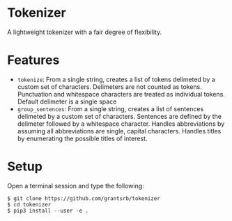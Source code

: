 # Tokenizer
A lightweight tokenizer with a fair degree of flexibility.

# Features
* `tokenize`: From a single string, creates a list of tokens delimeted by a custom set of characters. Delimeters are not counted as tokens. Punctuation and whitespace characters are treated as individual tokens. Default delimeter is a single space
* `group_sentences`: From a single string, creates a list of sentences delimeted by a custom set of characters. Sentences are defined by the delimeter followed by a whitespace character. Handles abbreviations by assuming all abbreviations are single, capital characters. Handles titles by enumerating the possible titles of interest.

# Setup
Open a terminal session and type the following:
```
$ git clone https://github.com/grantsrb/tokenizer
$ cd tokenizer
$ pip3 install --user -e .
```
